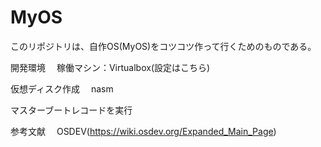 # MyOS

このリポジトリは、自作OS(MyOS)をコツコツ作って行くためのものである。

開発環境
　稼働マシン：Virtualbox(設定はこちら)

仮想ディスク作成
　nasm

マスターブートレコードを実行

参考文献
　OSDEV(https://wiki.osdev.org/Expanded_Main_Page)

